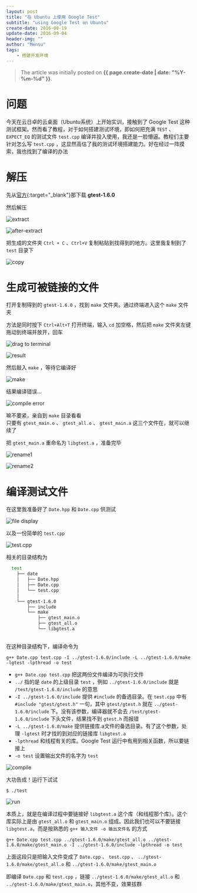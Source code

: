 ```yaml
---
layout: post
title: "在 Ubuntu 上使用 Google Test"
subtitle: "using Google Test on Ubuntu"
create-date: 2016-08-19
update-date: 2016-09-04
header-img: ""
author: "Mensu"
tags:
    - 搭建开发环境
---
```


> The article was initially posted on **{{ page.create-date | date: "%Y-%m-%d" }}**.

# 问题

今天在云日卓的云桌面（Ubuntu系统）上开始实训，接触到了 Google Test 这种测试框架。然而看了教程，对于如何搭建测试环境，即如何把充满 ``TEST`` 、 ``EXPECT_EQ`` 的测试文件 ``test.cpp`` 编译并投入使用，我还是一脸懵逼。教程们主要针对怎么写 ``test.cpp`` ，这显然高估了我的测试环境搭建能力。好在经过一阵摸索，我也找到了编译的办法

# 解压

先从[官方](https://github.com/google/googletest/releases){:target="_blank"}那下载 **gtest-1.6.0**

然后解压

![extract](https://7xrahq.com1.z0.glb.clouddn.com/using-google-test-on-ubuntu-extract.png)

![after-extract](https://7xrahq.com1.z0.glb.clouddn.com/using-google-test-on-ubuntu-after-extract.png)

把生成的文件夹 ``Ctrl + C`` 、``Ctrl+V`` 复制粘贴到找得到的地方。这里我复制到了 ``test`` 目录下

![copy](https://7xrahq.com1.z0.glb.clouddn.com/using-google-test-on-ubuntu-copy.png)

# 生成可被链接的文件

打开复制得到的 ``gtest-1.6.0`` ，找到 ``make`` 文件夹。通过终端进入这个 ``make`` 文件夹

方法是同时按下 ``Ctrl+Alt+T`` 打开终端，输入 ``cd`` 加空格，然后把 ``make`` 文件夹左键拖动到终端并放开，回车

![drag to terminal](https://7xrahq.com1.z0.glb.clouddn.com/using-google-test-on-ubuntu-cd-drag.png)

![result](https://7xrahq.com1.z0.glb.clouddn.com/using-google-test-on-ubuntu-cd-result.png)

然后敲入 ``make`` ，等待它编译好

![make](https://7xrahq.com1.z0.glb.clouddn.com/using-google-test-on-ubuntu-make.png)

结果编译错误...

![compile error](https://7xrahq.com1.z0.glb.clouddn.com/using-google-test-on-ubuntu-error.png)

嘛不要紧，亲自到 ``make`` 目录看看  
只要有 ``gtest_main.o`` 、 ``gtest_all.o`` 、 ``gtest_main.a`` 这三个文件在，就可以继续了

把 ``gtest_main.a`` 重命名为 ``libgtest.a`` ，准备完毕

![rename1](https://7xrahq.com1.z0.glb.clouddn.com/using-google-test-on-ubuntu-rename1.png)

![rename2](https://7xrahq.com1.z0.glb.clouddn.com/using-google-test-on-ubuntu-rename2.png)

# 编译测试文件

在这里我准备好了 ``Date.hpp`` 和 ``Date.cpp`` 供测试

![file display](https://7xrahq.com1.z0.glb.clouddn.com/using-google-test-on-ubuntu-test1.png)

以及一份简单的 ``test.cpp``

![test.cpp](https://7xrahq.com1.z0.glb.clouddn.com/using-google-test-on-ubuntu-test2.png)

相关的目录结构为

~~~bash
  test
    ├── date
    │   ├── Date.hpp
    │   ├── Date.cpp
    │   └── test.cpp
    │
    └── gtest-1.6.0
        ├── include
        └── make
            ├── gtest_main.o
            ├── gtest_all.o
            └── libgtest.a
    

~~~

在这种目录结构下，编译命令为

~~~
g++ Date.cpp test.cpp -I ../gtest-1.6.0/include -L ../gtest-1.6.0/make -lgtest -lpthread -o test

~~~

- ``g++ Date.cpp test.cpp`` 把这两份文件编译为可执行文件
- ``../`` 指的是 ``date`` 的上级目录 ``test`` ，例如 ``../gtest-1.6.0/include`` 就是 ``/test/gtest-1.6.0/include`` 的意思
- ``-I ../gtest-1.6.0/include`` 提供 ``#include`` 的备选目录。在 ``test.cpp`` 中有 ``#include "gtest/gtest.h"`` 一句，其中 ``gtest/gtest.h`` 就在 ``../gtest-1.6.0/include`` 下。没有该参数，编译器就不会去 ``/test/gtest-1.6.0/include`` 下头文件，结果找不到 ``gtest.h`` 而报错
- ``-L ../gtest-1.6.0/make`` 提供链接库.a文件的备选目录。有了这个参数，处理 ``-lgtest`` 时才找的到对应的链接库 ``libgtest.a``
- ``-lpthread`` 和线程有关的库。Google Test 运行中有用到相关函数，所以要链接上
- ``-o test`` 设置输出文件的名字为 ``test``

![compile](https://7xrahq.com1.z0.glb.clouddn.com/using-google-test-on-ubuntu-test3.png)

大功告成！运行下试试

~~~
$ ./test

~~~

![run](https://7xrahq.com1.z0.glb.clouddn.com/using-google-test-on-ubuntu-test4.png)

本质上，就是在编译过程中要链接好 ``libgtest.a`` 这个库（和线程那个库）。这个库实际上是由 ``gtest_all.o`` 和 ``gtest_main.o`` 组成。因此我们也可以不要链接 ``libgtest.a``，而是按熟悉的 ``g++ 输入文件 -o 输出文件名`` 的方式

~~~
g++ Date.cpp test.cpp ../gtest-1.6.0/make/gtest_all.o ../gtest-1.6.0/make/gtest_main.o -I ../gtest-1.6.0/include -lpthread -o test

~~~

上面这段只是把输入文件变成了 ``Date.cpp`` 、 ``test.cpp`` 、 ``../gtest-1.6.0/make/gtest_all.o`` 和 ``../gtest-1.6.0/make/gtest_main.o``

即编译 ``Date.cpp`` 和 ``test.cpp`` ，链接 ``../gtest-1.6.0/make/gtest_all.o`` 和 ``../gtest-1.6.0/make/gtest_main.o``，其他不变，效果拔群
